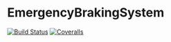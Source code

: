 # EmergencyBrakingSystem

[![Build Status](https://travis-ci.org/MaximeBouton/EmergencyBrakingSystem.jl.svg?branch=master)](https://travis-ci.org/MaximeBouton/EmergencyBrakingSystem.jl)
[![Coveralls](https://coveralls.io/repos/github/MaximeBouton/EmergencyBrakingSystem.jl/badge.svg?branch=master)](https://coveralls.io/github/MaximeBouton/EmergencyBrakingSystem.jl?branch=master)
